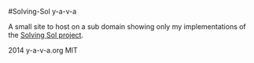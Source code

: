 #Solving-Sol y-a-v-a

A small site to host on a sub domain showing only my implementations of the [Solving Sol project](http://solvingsol.com/).

2014 y-a-v-a.org MIT